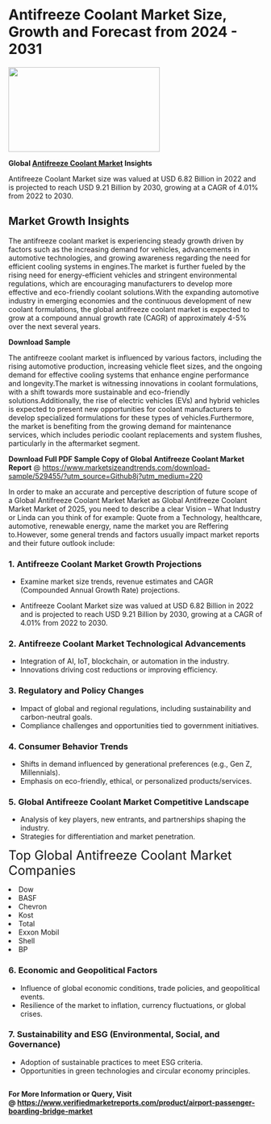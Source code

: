 <H1>Antifreeze Coolant Market Size, Growth and Forecast from 2024 - 2031</H1><img class="aligncenter size-medium wp-image-584254" src="https://thirdeyenews.in/wp-content/uploads/2024/09/Global-Market-Research-300x168.jpeg" alt="" width="300" height="168" /><p><strong>Global&nbsp;<a href="https://www.marketsizeandtrends.com/download-sample/529455/?utm_source=Github8j?utm_medium=220">Antifreeze Coolant Market</a> Insights</strong></p><p>Antifreeze Coolant Market size was valued at USD 6.82 Billion in 2022 and is projected to reach USD 9.21 Billion by 2030, growing at a CAGR of 4.01% from 2022 to 2030.</p><p><h2>Market Growth Insights</h2> <p>The antifreeze coolant market is experiencing steady growth driven by factors such as the increasing demand for vehicles, advancements in automotive technologies, and growing awareness regarding the need for efficient cooling systems in engines.The market is further fueled by the rising need for energy-efficient vehicles and stringent environmental regulations, which are encouraging manufacturers to develop more effective and eco-friendly coolant solutions.With the expanding automotive industry in emerging economies and the continuous development of new coolant formulations, the global antifreeze coolant market is expected to grow at a compound annual growth rate (CAGR) of approximately 4-5% over the next several years.</p> <p><strong>Download Sample</strong></p> <p>The antifreeze coolant market is influenced by various factors, including the rising automotive production, increasing vehicle fleet sizes, and the ongoing demand for effective cooling systems that enhance engine performance and longevity.The market is witnessing innovations in coolant formulations, with a shift towards more sustainable and eco-friendly solutions.Additionally, the rise of electric vehicles (EVs) and hybrid vehicles is expected to present new opportunities for coolant manufacturers to develop specialized formulations for these types of vehicles.Furthermore, the market is benefiting from the growing demand for maintenance services, which includes periodic coolant replacements and system flushes, particularly in the aftermarket segment.</p> <p><span class=""><strong>Download Full PDF Sample Copy of Global Antifreeze Coolant Market Report</strong> @ <a href="https://www.marketsizeandtrends.com/download-sample/529455/?utm_source=Github8j?utm_medium=220" target="_blank">https://www.marketsizeandtrends.com/download-sample/529455/?utm_source=Github8j?utm_medium=220</a></span></p><p>In order to make an accurate and perceptive description of future scope of a Global&nbsp;Antifreeze Coolant Market Market as Global&nbsp;Antifreeze Coolant Market Market of 2025, you need to describe a clear Vision &ndash; What Industry or Linda can you think of for example: Quote from a Technology, healthcare, automotive, renewable energy, name the market you are Reffering to.However, some general trends and factors usually impact market reports and their future outlook include:</p><h3>1.&nbsp;<strong>Antifreeze Coolant Market Growth Projections</strong></h3><ul><li>Examine market size trends, revenue estimates and CAGR (Compounded Annual Growth Rate) projections.</li><li><p>Antifreeze Coolant Market size was valued at USD 6.82 Billion in 2022 and is projected to reach USD 9.21 Billion by 2030, growing at a CAGR of 4.01% from 2022 to 2030.</p></li></ul><h3>2.&nbsp;<strong>Antifreeze Coolant Market Technological Advancements</strong></h3><ul><li>Integration of AI, IoT, blockchain, or automation in the industry.</li><li>Innovations driving cost reductions or improving efficiency.</li></ul><h3>3.&nbsp;<strong>Regulatory and Policy Changes</strong></h3><ul><li>Impact of global and regional regulations, including sustainability and carbon-neutral goals.</li><li>Compliance challenges and opportunities tied to government initiatives.</li></ul><h3>4.&nbsp;<strong>Consumer Behavior Trends</strong></h3><ul><li>Shifts in demand influenced by generational preferences (e.g., Gen Z, Millennials).</li><li>Emphasis on eco-friendly, ethical, or personalized products/services.</li></ul><h3>5.&nbsp;<strong>Global Antifreeze Coolant Market Competitive Landscape</strong></h3><ul><li>Analysis of key players, new entrants, and partnerships shaping the industry.</li><li>Strategies for differentiation and market penetration.</li></ul><p data-pm-slice="1 1 []"><span style="color: inherit; font-family: inherit; font-size: 25px;">Top Global Antifreeze Coolant Market Companies</span></p><div class="" data-test-id=""><p><li>Dow</li><li> BASF</li><li> Chevron</li><li> Kost</li><li> Total</li><li> Exxon Mobil</li><li> Shell</li><li> BP</li></p></div><h3>6.&nbsp;<strong>Economic and Geopolitical Factors</strong></h3><ul><li>Influence of global economic conditions, trade policies, and geopolitical events.</li><li>Resilience of the market to inflation, currency fluctuations, or global crises.</li></ul><h3>7.&nbsp;<strong>Sustainability and ESG (Environmental, Social, and Governance)</strong></h3><ul><li>Adoption of sustainable practices to meet ESG criteria.</li><li>Opportunities in green technologies and circular economy principles.</li></ul><h2><strong style="font-size: 14px;">For More Information or Query, Visit @&nbsp;</strong><a style="background-color: #ffffff; font-size: 14px;" href="https://www.marketsizeandtrends.com/report/antifreeze-coolant-market/" target="_blank">https://www.verifiedmarketreports.com/product/airport-passenger-boarding-bridge-market</a></h2>